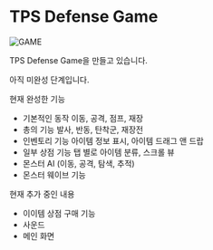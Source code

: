 # TPS Defense Game

![GAME](https://user-images.githubusercontent.com/66365003/83950947-5045b700-a869-11ea-8394-65fd1a26e38a.JPG)

TPS Defense Game을 만들고 있습니다.

아직 미완성 단계입니다.

현재 완성한 기능
- 기본적인 동작
  이동, 공격, 점프, 재장  
- 총의 기능
  발사, 반동, 탄착군, 재장전
- 인벤토리 기능 
  아이템 정보 표시, 아이템 드래그 앤 드랍
- 일부 상점 기능
  탭 별로 아이템 분류, 스크롤 뷰  
- 몬스터 AI (이동, 공격, 탐색, 추적)
- 몬스터 웨이브 기능


현재 추가 중인 내용
- 이이템 상점 구매 기능
- 사운드
- 메인 화면
